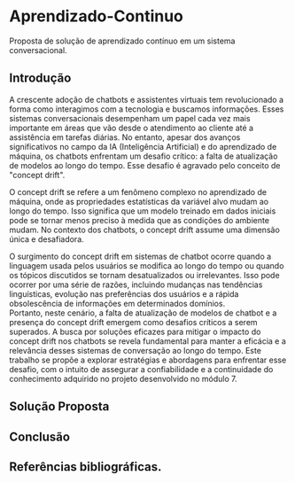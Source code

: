 # Aprendizado-Continuo
Proposta de solução de aprendizado contínuo em um sistema conversacional.

## Introdução

A crescente adoção de chatbots e assistentes virtuais tem revolucionado a forma como interagimos com a tecnologia e buscamos informações. Esses sistemas conversacionais desempenham um papel cada vez mais importante em áreas que vão desde o atendimento ao cliente até a assistência em tarefas diárias. No entanto, apesar dos avanços significativos no campo da IA (Inteligência Artificial) e do aprendizado de máquina, os chatbots enfrentam um desafio crítico: a falta de atualização de modelos ao longo do tempo. Esse desafio é agravado pelo conceito de "concept drift".</br>

O concept drift se refere a um fenômeno complexo no aprendizado de máquina, onde as propriedades estatísticas da variável alvo mudam ao longo do tempo. Isso significa que um modelo treinado em dados iniciais pode se tornar menos preciso à medida que as condições do ambiente mudam. No contexto dos chatbots, o concept drift assume uma dimensão única e desafiadora.</br>

O surgimento do concept drift em sistemas de chatbot ocorre quando a linguagem usada pelos usuários se modifica ao longo do tempo ou quando os tópicos discutidos se tornam desatualizados ou irrelevantes. Isso pode ocorrer por uma série de razões, incluindo mudanças nas tendências linguísticas, evolução nas preferências dos usuários e a rápida obsolescência de informações em determinados domínios.</br>
Portanto, neste cenário, a falta de atualização de modelos de chatbot e a presença do concept drift emergem como desafios críticos a serem superados. A busca por soluções eficazes para mitigar o impacto do concept drift nos chatbots se revela fundamental para manter a eficácia e a relevância desses sistemas de conversação ao longo do tempo. Este trabalho se propõe a explorar estratégias e abordagens para enfrentar esse desafio, com o intuito de assegurar a confiabilidade e a continuidade do conhecimento adquirido no projeto desenvolvido no módulo 7.</br>


## Solução Proposta


## Conclusão


## Referências bibliográficas.
